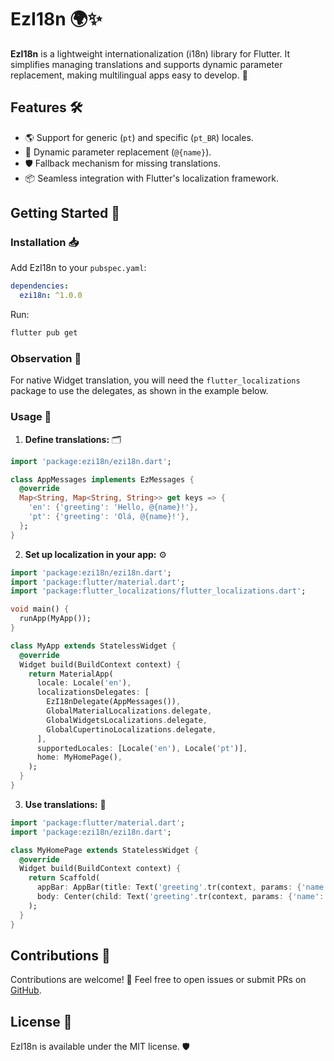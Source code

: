 
# EzI18n 🌍✨

**EzI18n** is a lightweight internationalization (i18n) library for Flutter. It simplifies managing translations and supports dynamic parameter replacement, making multilingual apps easy to develop. 🚀

## Features 🛠️

- 🌎 Support for generic (`pt`) and specific (`pt_BR`) locales.
- 🔄 Dynamic parameter replacement (`@{name}`).
- 🛡️ Fallback mechanism for missing translations.
- 📦 Seamless integration with Flutter's localization framework.

## Getting Started 🏁

### Installation 📥

Add EzI18n to your `pubspec.yaml`:

```yaml
dependencies:
  ezi18n: ^1.0.0
```

Run:

```bash
flutter pub get
```

### Observation 📝  
For native Widget translation, you will need the `flutter_localizations` package to use the delegates, as shown in the example below.

### Usage 🚀

1. **Define translations:** 🗂️

```dart
import 'package:ezi18n/ezi18n.dart';

class AppMessages implements EzMessages {
  @override
  Map<String, Map<String, String>> get keys => {
    'en': {'greeting': 'Hello, @{name}!'},
    'pt': {'greeting': 'Olá, @{name}!'},
  };
}
```

2. **Set up localization in your app:** ⚙️

```dart
import 'package:ezi18n/ezi18n.dart';
import 'package:flutter/material.dart';
import 'package:flutter_localizations/flutter_localizations.dart';

void main() {
  runApp(MyApp());
}

class MyApp extends StatelessWidget {
  @override
  Widget build(BuildContext context) {
    return MaterialApp(
      locale: Locale('en'),
      localizationsDelegates: [
        EzI18nDelegate(AppMessages()),
        GlobalMaterialLocalizations.delegate,
        GlobalWidgetsLocalizations.delegate,
        GlobalCupertinoLocalizations.delegate,
      ],
      supportedLocales: [Locale('en'), Locale('pt')],
      home: MyHomePage(),
    );
  }
}
```

3. **Use translations:** 📝

```dart
import 'package:flutter/material.dart';
import 'package:ezi18n/ezi18n.dart';

class MyHomePage extends StatelessWidget {
  @override
  Widget build(BuildContext context) {
    return Scaffold(
      appBar: AppBar(title: Text('greeting'.tr(context, params: {'name': 'Alice'}))),
      body: Center(child: Text('greeting'.tr(context, params: {'name': 'Alice'}))),
    );
  }
}
```

## Contributions 🤝

Contributions are welcome! 🎉 Feel free to open issues or submit PRs on [GitHub](https://github.com).

## License 📜

EzI18n is available under the MIT license. 🛡️
